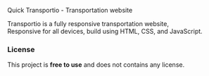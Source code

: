 Quick Transportio - Transportation website

  Transportio is a fully responsive transportation website, <br />Responsive for all devices, build using HTML, CSS, and JavaScript.

### License

This project is **free to use** and does not contains any license.
